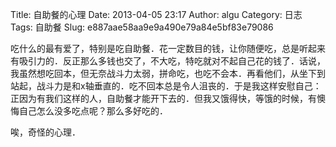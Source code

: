 Title: 自助餐的心理
Date: 2013-04-05 23:17
Author: algu
Category: 日志
Tags: 自助餐
Slug: e887aae58aa9e9a490e79a84e5bf83e79086

吃什么的最有爱了，特别是吃自助餐．花一定数目的钱，让你随便吃，总是听起来有吸引力的．反正那么多钱也交了，不大吃，特吃就对不起自己花的钱了．话说，我虽然想吃回本，但无奈战斗力太弱，拼命吃，也吃不会本．再看他们，从坐下到站起，战斗力是和x轴垂直的．吃不回本总是令人沮丧的．于是我这样安慰自己：正因为有我们这样的人，自助餐才能开下去的．但我又饿得快，等饿的时候，有懊悔自己怎么没多吃点呢？那么多好吃的．

唉，奇怪的心理．
